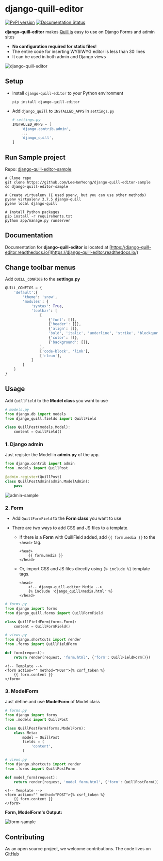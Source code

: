 # django-quill-editor

[![PyPI version](https://badge.fury.io/py/django-quill-editor.svg)](https://badge.fury.io/py/django-quill-editor) [![Documentation Status](https://readthedocs.org/projects/django-quill-editor/badge/?version=latest)](https://django-quill-editor.readthedocs.io/en/latest/?badge=latest)

**django-quill-editor** makes [Quill.js](https://quilljs.com/) easy to use on Django Forms and admin sites

- **No configuration required for static files!**
- The entire code for inserting WYSIWYG editor is less than 30 lines
- It can be used in both admin and Django views

![django-quill-editor](https://raw.githubusercontent.com/LeeHanYeong/django-quill-editor/master/_assets/django-quill-editor-sample.png)

## Setup

- Install `django-quill-editor` to your Python environment

  ```shell
  pip install django-quill-editor
  ```

- Add `django_quill` to `INSTALLED_APPS` in `settings.py`

  ```python
  # settings.py
  INSTALLED_APPS = [
      'django.contrib.admin',
      ...
      'django_quill',
  ]
  ```



## Run Sample project

Repo: [django-quill-editor-sample](https://github.com/LeeHanYeong/django-quill-editor-sample)

```shell
# Clone repo
git clone https://github.com/LeeHanYeong/django-quill-editor-sample
cd django-quill-editor-sample

# Create virtualenv (I used pyenv, but you can use other methods)
pyenv virtualenv 3.7.5 django-quill
pyenv local django-quill

# Install Python packages
pip install -r requirements.txt
python app/manage.py runserver
```



## Documentation

Documentation for **django-quill-editor** is located at [https://django-quill-editor.readthedocs.io/](https://django-quill-editor.readthedocs.io/)


## Change toolbar menus

Add `QUILL_CONFIGS` to the **settings.py**

```python
QUILL_CONFIGS = {
    'default':{
        'theme': 'snow',
        'modules': {
            'syntax': True,
            'toolbar': [
                [
                    {'font': []},
                    {'header': []},
                    {'align': []},
                    'bold', 'italic', 'underline', 'strike', 'blockquote',
                    {'color': []},
                    {'background': []},
                ],
                ['code-block', 'link'],
                ['clean'],
            ]
        }
    }
}
```

## Usage

Add `QuillField` to the **Model class** you want to use

```python
# models.py
from django.db import models
from django_quill.fields import QuillField

class QuillPost(models.Model):
    content = QuillField()
```



### 1. Django admin

Just register the Model in **admin.py** of the app.

```python
from django.contrib import admin
from .models import QuillPost

@admin.register(QuillPost)
class QuillPostAdmin(admin.ModelAdmin):
    pass
```

![admin-sample](https://raw.githubusercontent.com/LeeHanYeong/django-quill-editor/master/_assets/admin-sample.png)



### 2. Form

- Add `QuillFormField` to the **Form class** you want to use

- There are two ways to add CSS and JS files to a template.

  - If there is a **Form** with QuillField added, add `{{ form.media }}` to the `<head>` tag.  

    ```django
    <head>
        {{ form.media }}
    </head>
    ```

  - Or, import CSS and JS files directly using `{% include %}` template tags.

    ```django
    <head>
        <!-- django-quill-editor Media -->
        {% include 'django_quill/media.html' %}
    </head>
    ```

    

```python
# forms.py
from django import forms
from django_quill.forms import QuillFormField

class QuillFieldForm(forms.Form):
    content = QuillFormField()
```

```python
# views.py
from django.shortcuts import render
from .forms import QuillFieldForm

def form(request):
    return render(request, 'form.html', {'form': QuillFieldForm()})
```

```django
<!-- Template -->
<form action="" method="POST">{% csrf_token %}
    {{ form.content }}
</form>
```



### 3. ModelForm

Just define and use **ModelForm** of Model class

```python
# forms.py
from django import forms
from .models import QuillPost

class QuillPostForm(forms.ModelForm):
    class Meta:
        model = QuillPost
        fields = (
            'content',
        )
```

```python
# views.py
from django.shortcuts import render
from .forms import QuillPostForm

def model_form(request):
    return render(request, 'model_form.html', {'form': QuillPostForm()})
```

```django
<!-- Template -->
<form action="" method="POST">{% csrf_token %}
    {{ form.content }}
</form>
```

**Form, ModelForm's Output:**

![form-sample](https://raw.githubusercontent.com/LeeHanYeong/django-quill-editor/master/_assets/form-sample.png)



## Contributing

As an open source project, we welcome contributions.
The code lives on [GitHub](https://github.com/LeeHanYeong/django-quill-editor)

